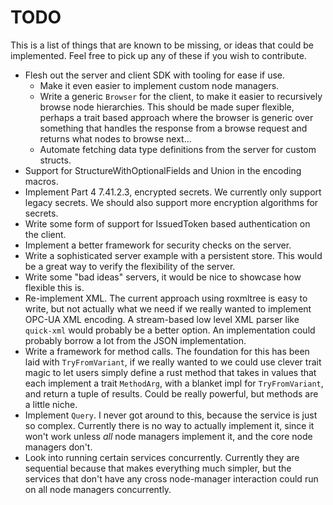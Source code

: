 # TODO

This is a list of things that are known to be missing, or ideas that could be implemented. Feel free to pick up any of these if you wish to contribute.

 - Flesh out the server and client SDK with tooling for ease if use.
   - Make it even easier to implement custom node managers.
   - Write a generic `Browser` for the client, to make it easier to recursively browse node hierarchies. This should be made super flexible, perhaps a trait based approach where the browser is generic over something that handles the response from a browse request and returns what nodes to browse next...
   - Automate fetching data type definitions from the server for custom structs.
 - Support for StructureWithOptionalFields and Union in the encoding macros.
 - Implement Part 4 7.41.2.3, encrypted secrets. We currently only support legacy secrets. We should also support more encryption algorithms for secrets.
 - Write some form of support for IssuedToken based authentication on the client.
 - Implement a better framework for security checks on the server.
 - Write a sophisticated server example with a persistent store. This would be a great way to verify the flexibility of the server.
 - Write some "bad ideas" servers, it would be nice to showcase how flexible this is.
 - Re-implement XML. The current approach using roxmltree is easy to write, but not actually what we need if we really wanted to implement OPC-UA XML encoding. A stream-based low level XML parser like `quick-xml` would probably be a better option. An implementation could probably borrow a lot from the JSON implementation.
 - Write a framework for method calls. The foundation for this has been laid with `TryFromVariant`, if we really wanted to we could use clever trait magic to let users simply define a rust method that takes in values that each implement a trait `MethodArg`, with a blanket impl for `TryFromVariant`, and return a tuple of results. Could be really powerful, but methods are a little niche.
 - Implement `Query`. I never got around to this, because the service is just so complex. Currently there is no way to actually implement it, since it won't work unless _all_ node managers implement it, and the core node managers don't.
 - Look into running certain services concurrently. Currently they are sequential because that makes everything much simpler, but the services that don't have any cross node-manager interaction could run on all node managers concurrently.
